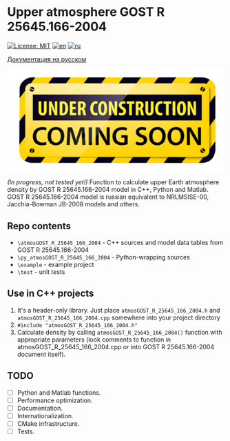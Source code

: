 # Upper atmosphere GOST R 25645.166-2004

[![License: MIT](https://img.shields.io/badge/License-MIT-yellow.svg)](https://opensource.org/licenses/MIT) [![en](https://img.shields.io/badge/lang-en-green.svg)](README.EN.md) [![ru](https://img.shields.io/badge/lang-ru-green.svg)](README.md)

[Документация на русском](README.md)

![under_construction](under_construction.png)

*(In progress, not tested yet!)* Function to calculate upper Earth atmosphere density by GOST R 25645.166-2004 model in C++, Python and Matlab. GOST R 25645.166-2004 model is russian equivalent to NRLMSISE-00, Jacchia-Bowman JB-2008 models and others.

## Repo contents

- `\atmosGOST_R_25645_166_2004` - C++ sources and model data tables from GOST R 25645.166-2004
- `\py_atmosGOST_R_25645_166_2004` - Python-wrapping sources
- `\example` - example project
- `\test` - unit tests

## Use in C++ projects

1. It's a header-only library. Just place `atmosGOST_R_25645_166_2004.h` and `atmosGOST_R_25645_166_2004.cpp` somewhere into your project directory
2. `#include "atmosGOST_R_25645_166_2004.h"`
3. Calculate density by calling `atmosGOST_R_25645_166_2004()` function with appropriate parameters (look comments to function in atmosGOST_R_25645_166_2004.cpp or into GOST R 25645.166-2004 document itself).

## TODO

- [ ] Python and Matlab functions.
- [ ] Performance optimization.
- [ ] Documentation.
- [ ] Internationalization.
- [ ] CMake infrastructure.
- [ ] Tests.
